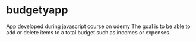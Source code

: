 # budgetyapp
App developed during javascript course on udemy
The goal is to be able to add or delete items to a total budget such as incomes or expenses.
